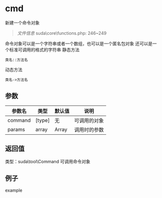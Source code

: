 # cmd
新建一个命令对象
> *文件信息* suda\core\functions.php: 246~249

命令对象可以是一个字符串或者一个数组，也可以是一个匿名包对象
还可以是一个标准可调用的格式的字符串
静态方法
```
类名::方法名
```
动态方法

```
类名->方法名
```

## 参数

| 参数名 | 类型 | 默认值 | 说明 |
|--------|-----|-------|-------|
| command |  [type] | 无 |  可调用的对象 |
| params |  array | Array |  调用时的参数 |

## 返回值
类型：suda\tool\Command
 可调用命令对象

## 例子

example